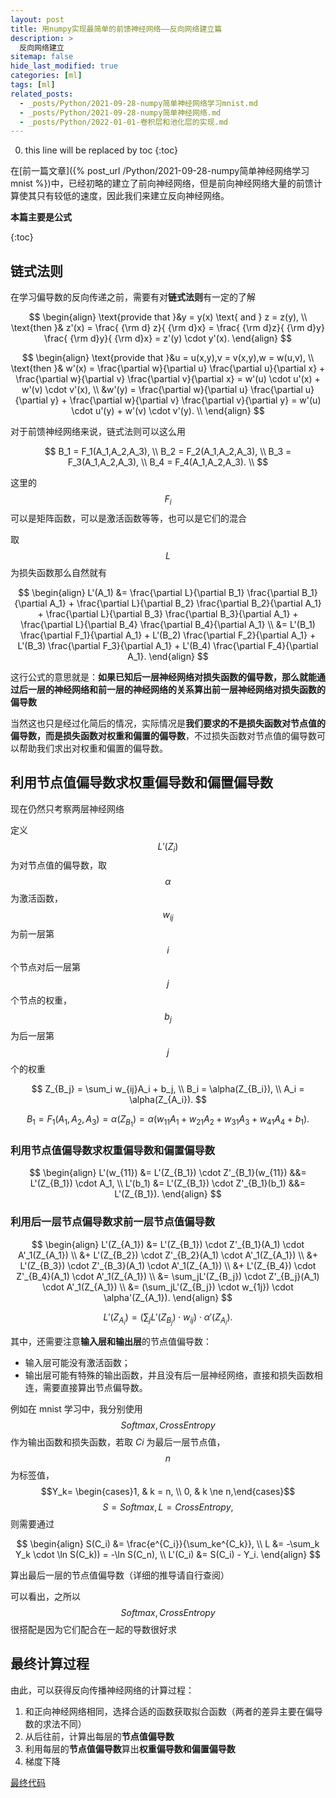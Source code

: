 ```yaml
---
layout: post
title: 用numpy实现最简单的前馈神经网络——反向网络建立篇
description: >
  反向网络建立
sitemap: false
hide_last_modified: true
categories: [ml]
tags: [ml]
related_posts:
  - _posts/Python/2021-09-28-numpy简单神经网络学习mnist.md
  - _posts/Python/2021-09-28-numpy简单神经网络.md
  - _posts/Python/2022-01-01-卷积层和池化层的实现.md
---
```


0. this line will be replaced by toc
{:toc}

在[前一篇文章]({% post_url /Python/2021-09-28-numpy简单神经网络学习mnist %})中，已经初略的建立了前向神经网络，但是前向神经网络大量的前馈计算使其只有较低的速度，因此我们来建立反向神经网络。

**本篇主要是公式**

{:toc}

## 链式法则

在学习偏导数的反向传递之前，需要有对**链式法则**有一定的了解

$$
\begin{align}
\text{provide that }&y = y(x) \text{ and } z = z(y), \\
\text{then }& z'(x) = \frac{ {\rm d} z}{ {\rm d}x} = \frac{ {\rm d}z}{ {\rm d}y} \frac{ {\rm d}y}{ {\rm d}x} = z'(y) \cdot y'(x).
\end{align}
$$

$$
\begin{align}
\text{provide that }&u = u(x,y),v = v(x,y),w = w(u,v), \\
\text{then }& w'(x) = \frac{\partial w}{\partial u} \frac{\partial u}{\partial x} + \frac{\partial w}{\partial v} \frac{\partial v}{\partial  x} = w'(u) \cdot u'(x) + w'(v) \cdot v'(x), \\
&w'(y) = \frac{\partial w}{\partial u} \frac{\partial u}{\partial y} + \frac{\partial w}{\partial v} \frac{\partial v}{\partial  y} = w'(u) \cdot u'(y) + w'(v) \cdot v'(y). \\
\end{align}
$$

对于前馈神经网络来说，链式法则可以这么用

$$
B_1 = F_1(A_1,A_2,A_3), \\
B_2 = F_2(A_1,A_2,A_3), \\
B_3 = F_3(A_1,A_2,A_3), \\
B_4 = F_4(A_1,A_2,A_3). \\
$$

这里的 $$F_i$$ 可以是矩阵函数，可以是激活函数等等，也可以是它们的混合

取 $$L$$ 为损失函数那么自然就有

$$
\begin{align}
L'(A_1) &= \frac{\partial L}{\partial B_1} \frac{\partial B_1}{\partial A_1} + \frac{\partial L}{\partial B_2} \frac{\partial B_2}{\partial A_1} + \frac{\partial L}{\partial B_3} \frac{\partial B_3}{\partial A_1} + \frac{\partial L}{\partial B_4} \frac{\partial B_4}{\partial A_1} \\
&= L'(B_1) \frac{\partial F_1}{\partial A_1} + L'(B_2) \frac{\partial F_2}{\partial A_1} + L'(B_3) \frac{\partial F_3}{\partial A_1} + L'(B_4) \frac{\partial F_4}{\partial A_1}.
\end{align}
$$

这行公式的意思就是：**如果已知后一层神经网络对损失函数的偏导数，那么就能通过后一层的神经网络和前一层的神经网络的关系算出前一层神经网络对损失函数的偏导数**

当然这也只是经过化简后的情况，实际情况是**我们要求的不是损失函数对节点值的偏导数，而是损失函数对权重和偏置的偏导数**，不过损失函数对节点值的偏导数可以帮助我们求出对权重和偏置的偏导数。

## 利用节点值偏导数求权重偏导数和偏置偏导数

现在仍然只考察两层神经网络

定义 $$L'(Z_i)$$ 为对节点值的偏导数，取 $$\alpha$$ 为激活函数，$$w_{ij}$$ 为前一层第 $$i$$ 个节点对后一层第 $$j$$ 个节点的权重，$$b_j$$ 为后一层第 $$j$$ 个的权重

$$
Z_{B_j} = \sum_i w_{ij}A_i + b_j, \\
B_i = \alpha(Z_{B_i}), \\
A_i = \alpha(Z_{A_i}).
$$

$$
B_1 = F_1(A_1,A_2,A_3) = \alpha(Z_{B_1}) = \alpha(w_{11}A_1 + w_{21}A_2 + w_{31}A_3 + w_{41}A_4 + b_1).
$$

### 利用节点值偏导数求权重偏导数和偏置偏导数

$$
\begin{align}
L'(w_{11}) &= L'(Z_{B_1}) \cdot Z'_{B_1}(w_{11}) &&= L'(Z_{B_1}) \cdot A_1, \\
L'(b_1) &= L'(Z_{B_1}) \cdot Z'_{B_1}(b_1) &&= L'(Z_{B_1}).
\end{align}
$$

### 利用后一层节点偏导数求前一层节点值偏导数

$$
\begin{align}
L'(Z_{A_1}) &= L'(Z_{B_1}) \cdot Z'_{B_1}(A_1) \cdot A'_1(Z_{A_1}) \\
            &+ L'(Z_{B_2}) \cdot Z'_{B_2}(A_1) \cdot A'_1(Z_{A_1}) \\
            &+ L'(Z_{B_3}) \cdot Z'_{B_3}(A_1) \cdot A'_1(Z_{A_1}) \\
            &+ L'(Z_{B_4}) \cdot Z'_{B_4}(A_1) \cdot A'_1(Z_{A_1}) \\
&= \sum_jL'(Z_{B_j}) \cdot Z'_{B_j}(A_1) \cdot A'_1(Z_{A_1}) \\
&= (\sum_jL'(Z_{B_j}) \cdot w_{1j}) \cdot \alpha'(Z_{A_1}).
\end{align}
$$

$$
L'(Z_{A_i}) = (\sum_jL'(Z_{B_j}) \cdot w_{ij}) \cdot \alpha'(Z_{A_i}).
$$

其中，还需要注意**输入层和输出层**的节点值偏导数：

- 输入层可能没有激活函数；
- 输出层可能有特殊的输出函数，并且没有后一层神经网络，直接和损失函数相连，需要直接算出节点偏导数。

例如在 mnist 学习中，我分别使用 $$Softmax, CrossEntropy$$ 作为输出函数和损失函数，若取 $Ci$ 为最后一层节点值，$$n$$ 为标签值，$$Y_k= \begin{cases}1, & k = n, \\ 0, & k \ne n,\end{cases}$$ $$S = Softmax, L = CrossEntropy,$$ 则需要通过

$$
\begin{align}
S(C_i) &= \frac{e^{C_i}}{\sum_ke^{C_k}}, \\
L &= -\sum_k Y_k \cdot \ln S(C_k)) = -\ln S(C_n), \\
L'(C_i) &= S(C_i) - Y_i.
\end{align}
$$

算出最后一层的节点值偏导数（详细的推导请自行查阅）

可以看出，之所以 $$Softmax, CrossEntropy$$ 很搭配是因为它们配合在一起的导数很好求

## 最终计算过程

由此，可以获得反向传播神经网络的计算过程：

1. 和正向神经网络相同，选择合适的函数获取拟合函数（两者的差异主要在偏导数的求法不同）
2. 从后往前，计算出每层的**节点值偏导数**
3. 利用每层的**节点值偏导数**算出**权重偏导数和偏置偏导数**
4. 梯度下降

[最终代码](https://github.com/VioleshnvQuetsall/feedforward-mnist/blob/main/backward_processor.py)

